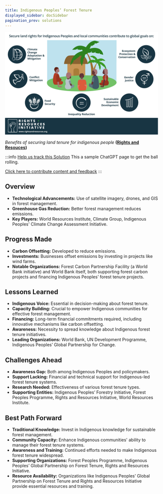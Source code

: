 ```yaml
---
title: Indigenous Peoples’ Forest Tenure
displayed_sidebar: docSidebar
pagination_prev: solutions
---
```

![image](/../static/img/indigenous-peoples-forest-tenure.jpg)

*Benefits of securing land tenure for indigenous people* **([Rights and Resouces](https://rightsandresources.org/learnmore/))**

:::info [Help us track this Solution](contribute)
This a sample ChatGPT page to get the ball rolling.

[Click here to contribute content and feedback](contribute)
:::

## Overview

* **Technological Advancements:** Use of satellite imagery, drones, and GIS in forest management.
* **Greenhouse Gas Reduction:** Better forest management reduces emissions.
* **Key Players:** World Resources Institute, Climate Group, Indigenous Peoples' Climate Change Assessment Initiative.

## Progress Made

* **Carbon Offsetting:** Developed to reduce emissions.
* **Investments:** Businesses offset emissions by investing in projects like wind farms.
* **Notable Organizations:** Forest Carbon Partnership Facility (a World Bank initiative) and World Bank itself, both supporting forest carbon projects and financing Indigenous Peoples’ forest tenure projects.

## Lessons Learned

* **Indigenous Voice:** Essential in decision-making about forest tenure.
* **Capacity Building:** Crucial to empower Indigenous communities for effective forest management.
* **Financing:** Long-term financial commitments required, including innovative mechanisms like carbon offsetting.
* **Awareness:** Necessity to spread knowledge about Indigenous forest tenure initiatives.
* **Leading Organizations:** World Bank, UN Development Programme, Indigenous Peoples’ Global Partnership for Change.

## Challenges Ahead

* **Awareness Gap:** Both among Indigenous Peoples and policymakers.
* **Support Lacking:** Financial and technical support for Indigenous-led forest tenure systems.
* **Research Needed:** Effectiveness of various forest tenure types.
* **Supporting Entities:** Indigenous Peoples’ Forestry Initiative, Forest Peoples Programme, Rights and Resources Initiative, World Resources Institute.

## Best Path Forward

* **Traditional Knowledge:** Invest in Indigenous knowledge for sustainable forest management.
* **Community Capacity:** Enhance Indigenous communities' ability to manage their forest tenure systems.
* **Awareness and Training:** Continued efforts needed to make Indigenous forest tenure widespread.
* **Supporting Organizations:** Forest Peoples Programme, Indigenous Peoples’ Global Partnership on Forest Tenure, Rights and Resources Initiative.
* **Resource Availability:** Organizations like Indigenous Peoples’ Global Partnership on Forest Tenure and Rights and Resources Initiative provide essential resources and training.